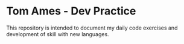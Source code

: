 # Tom Ames - Dev Practice

This repository is intended to document my daily code exercises and development of skill with new languages.